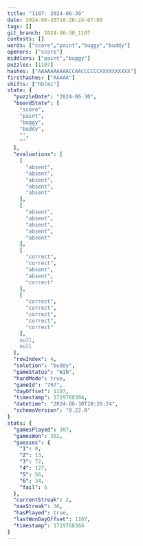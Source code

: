 ```yaml
---
title: "1107: 2024-06-30"
date: 2024-06-30T10:26:24-07:00
tags: []
git_branch: 2024-06-30_1107
contests: []
words: ["score","paint","buggy","buddy"]
openers: ["score"]
middlers: ["paint","buggy"]
puzzles: [1107]
hashes: ["AAAAAAAAAACCAACCCCCCXXXXXXXXXX"]
firsthashes: ["AAAAA"]
shifts: ["hblmi"]
state: {
  "puzzleDate": "2024-06-30",
  "boardState": [
    "score",
    "paint",
    "buggy",
    "buddy",
    "",
    ""
  ],
  "evaluations": [
    [
      "absent",
      "absent",
      "absent",
      "absent",
      "absent"
    ],
    [
      "absent",
      "absent",
      "absent",
      "absent",
      "absent"
    ],
    [
      "correct",
      "correct",
      "absent",
      "absent",
      "correct"
    ],
    [
      "correct",
      "correct",
      "correct",
      "correct",
      "correct"
    ],
    null,
    null
  ],
  "rowIndex": 4,
  "solution": "buddy",
  "gameStatus": "WIN",
  "hardMode": true,
  "gameId": "797",
  "dayOffset": 1107,
  "timestamp": 1719768384,
  "datetime": "2024-06-30T10:26:24",
  "schemaVersion": "0.22.0"
}
stats: {
  "gamesPlayed": 307,
  "gamesWon": 302,
  "guesses": {
    "1": 0,
    "2": 13,
    "3": 72,
    "4": 127,
    "5": 56,
    "6": 34,
    "fail": 5
  },
  "currentStreak": 2,
  "maxStreak": 36,
  "hasPlayed": true,
  "lastWonDayOffset": 1107,
  "timestamp": 1719768384
}
---
```

<!-- more -->
